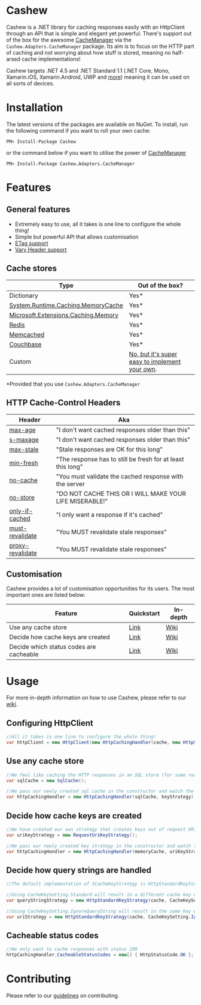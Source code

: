 # Cashew
Cashew is a .NET library for caching responses easily with an HttpClient through an API that is simple and elegant yet powerful.
There's support out of the box for the awesome [CacheManager](https://github.com/MichaCo/CacheManager) via the `Cashew.Adapters.CacheManager` package. Its aim is to focus on the HTTP part of caching and not worrying about how stuff is stored, meaning no half-arsed cache implementations!

Cashew targets .NET 4.5 and .NET Standard 1.1 (.NET Core, Mono, Xamarin.iOS, Xamarin.Android, UWP and [more](https://github.com/dotnet/standard/blob/master/docs/versions.md)) meaning it can be used on all sorts of devices.

# Installation
The latest versions of the packages are available on NuGet. To install, run the following command if you want to roll your own cache:
```
PM> Install-Package Cashew
```
or the command below if you want to utilise the power of [CacheManager](https://github.com/MichaCo/CacheManager)
```
PM> Install-Package Cashew.Adapters.CacheManager
```

# Features


## General features
- Extremely easy to use, all it takes is one line to configure the whole thing!
- Simple but powerful API that allows customisation
- [ETag support](https://en.wikipedia.org/wiki/HTTP_ETag)
- [Vary Header support](https://developer.mozilla.org/en-US/docs/Web/HTTP/Headers/Vary)

## Cache stores

|Type|Out of the box?|
| ------------- | ------------- |
|Dictionary|Yes*|
|[System.Runtime.Caching.MemoryCache](https://msdn.microsoft.com/en-us/library/system.runtime.caching.memorycache(v=vs.110).aspx)|Yes*|
|[Microsoft.Extensions.Caching.Memory](https://github.com/aspnet/Caching/tree/dev/src/Microsoft.Extensions.Caching.Memory)|Yes*|
| [Redis](https://www.nuget.org/packages/CacheManager.StackExchange.Redis) |Yes*|
| [Memcached](https://www.nuget.org/packages/CacheManager.Memcached) |Yes*|
| [Couchbase](https://www.nuget.org/packages/CacheManager.Couchbase) |Yes*|
| Custom | [No, but it's super easy to implement your own](https://github.com/joakimskoog/Cashew/wiki/Custom-cache).| 

*Provided that you use `Cashew.Adapters.CacheManager`

## HTTP Cache-Control Headers
|Header|Aka|
| ------------- | ------------- |
|[max-age](https://tools.ietf.org/html/rfc7234)|"I don't want cached responses older than this"|
|[s-maxage](https://tools.ietf.org/html/rfc7234)|"I don't want cached responses older than this"| 
|[max-stale](https://tools.ietf.org/html/rfc7234)|"Stale responses are OK for this long"| 
|[min-fresh](https://tools.ietf.org/html/rfc7234)|"The response has to still be fresh for at least this long"| 
|[no-cache](https://tools.ietf.org/html/rfc7234)|"You must validate the cached response with the server| 
|[no-store](https://tools.ietf.org/html/rfc7234)|"DO NOT CACHE THIS OR I WILL MAKE YOUR LIFE MISERABLE!"| 
|[only-if-cached](https://tools.ietf.org/html/rfc7234)|"I only want a response if it's cached"| 
|[must-revalidate](https://tools.ietf.org/html/rfc7234)|"You MUST revalidate stale responses"| 
|[proxy-revalidate](https://tools.ietf.org/html/rfc7234)|"You MUST revalidate stale responses"| 

## Customisation
Cashew provides a lot of customisation opportunities for its users. The most important ones are listed below:

|Feature|Quickstart|In-depth|
| ------------- | ------------- | ------------- |
| Use any cache store | [Link](#use-any-cache-store) | [Wiki](https://github.com/joakimskoog/Cashew/wiki/Custom-cache) |
| Decide how cache keys are created | [Link](#decide-how-cache-keys-are-created) | [Wiki](https://github.com/joakimskoog/Cashew/wiki/CacheKeyStrategy) |
| Decide which status codes are cacheable | [Link](#cacheable-status-codes) | [Wiki](https://github.com/joakimskoog/Cashew/wiki/HTTP-Status-Codes) |

# Usage
For more in-depth information on how to use Cashew, please refer to our [wiki](https://github.com/joakimskoog/Cashew/wiki).

## Configuring HttpClient
```csharp
//All it takes is one line to configure the whole thing!
var httpClient = new HttpClient(new HttpCachingHandler(cache, new HttpStandardKeyStrategy(cache)));
```


## Use any cache store
```csharp
//We feel like caching the HTTP responses in an SQL store (for some reason) and have therefore created our own SqlCache
var sqlCache = new SqlCache();

//We pass our newly created sql cache in the constructor and watch the magic happen
var httpCachingHandler = new HttpCachingHandler(sqlCache, keyStrategy);
```

## Decide how cache keys are created
```csharp
//We have created our own strategy that creates keys out of request URI:s
var uriKeyStrategy = new RequestUriKeyStrategy();

//We pass our newly created key strategy in the constructor and watch the magic happen!
var httpCachingHandler = new HttpCachingHandler(memoryCache, uriKeyStrategy);
```

## Decide how query strings are handled
```csharp
//The default implementation of ICacheKeyStrategy is HttpStandardKeyStrategy. You can configure it to handle query strings in two ways.

//Using CacheKeySetting.Standard will result in a different cache key each time the query string changes
var queryStringStrategy = new HttpStandardKeyStrategy(cache, CacheKeySetting.Standard);

//Using CacheKeySetting.IgnoreQueryString will result in the same key even if the query string changes.
var uriStrategy = new HttpStandardKeyStrategy(cache, CacheKeySetting.IgnoreQueryString);
```

## Cacheable status codes
```csharp
//We only want to cache responses with status 200
httpCachingHandler.CacheableStatusCodes = new[] { HttpStatusCode.OK };
```

# Contributing
Please refer to our [guidelines](https://github.com/joakimskoog/Cashew/wiki/Contributing) on contributing.
